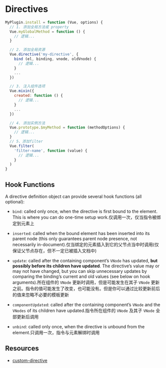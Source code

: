 # Directives

```js
MyPlugin.install = function (Vue, options) {
  // 1. 添加全局方法或 property
  Vue.myGlobalMethod = function () {
    // 逻辑...
  }

  // 2. 添加全局资源
  Vue.directive('my-directive', {
    bind (el, binding, vnode, oldVnode) {
      // 逻辑...
    }
    ...
  })

  // 3. 注入组件选项
  Vue.mixin({
    created: function () {
      // 逻辑...
    }
    ...
  })

  // 4. 添加实例方法
  Vue.prototype.$myMethod = function (methodOptions) {
    // 逻辑...
  }
  // 5、添加filter
  Vue.filter(
    'filter-name', function (value) {
      // 逻辑...
    }
  )
}
```
## Hook Functions

A directive definition object can provide several hook functions (all optional):

- `bind`: called only once, when the directive is first bound to the element. This is where you can do one-time setup work.仅调用一次，仅当指令被绑定到元素上

- `inserted`: called when the bound element has been inserted into its parent node (this only guarantees parent node presence, not necessarily in-document).仅当绑定的元素插入到它的父节点当中时调用(仅保证父节点存在，但不一定已被插入文档中)

- `update`: called after the containing component’s `VNode` has updated, **but possibly before its children have updated**. The directive’s value may or may not have changed, but you can skip unnecessary updates by comparing the binding’s current and old values (see below on hook arguments).所在组件的 `VNode` 更新时调用，但是可能发生在其子 `VNode` 更新之前。指令的值可能发生了改变，也可能没有。但是你可以通过比较更新前后的值来忽略不必要的模板更新

- `componentUpdated`: called after the containing component’s `VNode` and the `VNodes` of its children have updated.指令所在组件的 `VNode` 及其子 `VNode` 全部更新后调用

- `unbind`: called only once, when the directive is unbound from the element.只调用一次，指令与元素解绑时调用
## Resources
- [custom-directive](https://v2.vuejs.org/v2/guide/custom-directive.html)